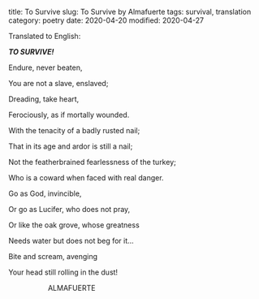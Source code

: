 title: To Survive
slug: To Survive by Almafuerte
tags: survival, translation
category: poetry
date: 2020-04-20
modified: 2020-04-27

Translated to English:

**_TO SURVIVE!_** 

Endure, never beaten, 

You are not a slave, enslaved; 

Dreading, take heart, 

Ferociously, as if mortally wounded. 

With the tenacity of a badly rusted nail; 

That in its age and ardor is still a nail; 

Not the featherbrained fearlessness of the turkey; 

Who is a coward when faced with real danger. 

Go as God, invincible, 

Or go as Lucifer, who does not pray, 

Or like the oak grove, whose greatness 

Needs water but does not beg for it… 

Bite and scream, avenging 

Your head still rolling in the dust! 

                              ALMAFUERTE 

